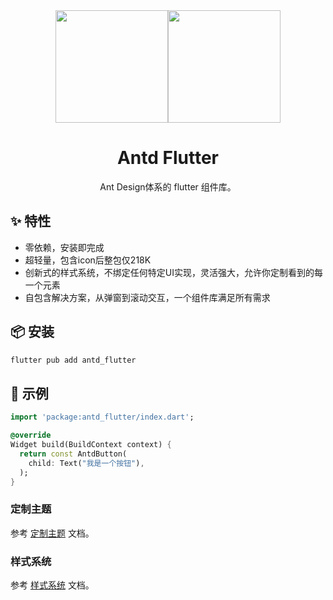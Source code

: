 <div align="center"><a name="readme-top"></a>
<div style="display: flex;align-items: center;justify-content: center">
<img height="180" src="https://gw.alipayobjects.com/zos/rmsportal/KDpgvguMpGfqaHPjicRK.svg">
<img height="180" src="https://storage.googleapis.com/cms-storage-bucket/lockup_flutter_horizontal.847ae81f5430402216fd.svg">
</div>
<h1>Antd Flutter</h1>

Ant Design体系的 flutter 组件库。

</div>

## ✨ 特性

- 零依赖，安装即完成
- 超轻量，包含icon后整包仅218K
- 创新式的样式系统，不绑定任何特定UI实现，灵活强大，允许你定制看到的每一个元素
- 自包含解决方案，从弹窗到滚动交互，一个组件库满足所有需求

## 📦 安装

```bash
flutter pub add antd_flutter
```

## 🔨 示例

```dart
import 'package:antd_flutter/index.dart';

@override
Widget build(BuildContext context) {
  return const AntdButton(
    child: Text("我是一个按钮"),
  );
}
```

### 定制主题

参考 [定制主题]() 文档。

### 样式系统

参考 [样式系统]() 文档。
